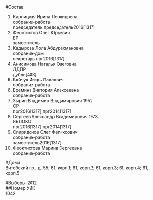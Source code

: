 #Состав  
1. Карпицкая Ирина Леонидовна  
    собрание-работа  
    председатель председатель2016[1317]  
2. Феоктистов Олег Юрьевич  
    ЕР  
    заместитель  
3. Кадырова Лола Абдурахмановна  
    собрание-дом  
    секретарь прг2016[1317]  
4. Анисимова Наталья Олеговна  
    ЛДПР  
    дубль[483]  
5. Бойчук Игорь Павлович  
    собрание-работа  
6. Еремина Виктория Алексеевна  
    собрание-работа  
7. Зырин Владимир Владимирович 1952  
    СР  
    прг2016[1317] прг2014[1317]  
8. Сергеев Александр Владимирович 1973  
    ЯБЛОКО  
    прг2016[1317] прг2014[1317]  
9. Спиридонов Олег Феликсович  
    собрание-работа  
    заместитель2016[1317]  
10. Феоктистова Марина Сергеевна  
    собрание-работа  
  
#Дома  
Витебский пр., д. 55; 61, корп.1; 61, корп.2; 61, корп.З; 61, корп.4; 61, корп.5  
  
#Выборы-2012  
##Номер УИК  
1042  
